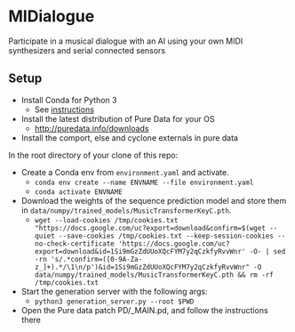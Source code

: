 # MIDialogue
Participate in a musical dialogue with an AI using your own MIDI synthesizers and serial connected sensors

## Setup
* Install Conda for Python 3
  * See [instructions](https://conda.io/projects/conda/en/latest/user-guide/install/index.html)
* Install the latest distribution of Pure Data for your OS
  * http://puredata.info/downloads
* Install the comport, else and cyclone externals in pure data

In the root directory of your clone of this repo:

* Create a Conda env from `environment.yaml` and activate.
  *  `conda env create --name ENVNAME --file environment.yaml`
  *  `conda activate ENVNAME`
* Download the weights of the sequence prediction model and store them in `data/numpy/trained_models/MusicTransformerKeyC.pth`.
  * `wget --load-cookies /tmp/cookies.txt "https://docs.google.com/uc?export=download&confirm=$(wget --quiet --save-cookies /tmp/cookies.txt --keep-session-cookies --no-check-certificate 'https://docs.google.com/uc?export=download&id=1Si9mGzZdUUoXQcFYM7y2qCzkfyRvvWnr' -O- | sed -rn 's/.*confirm=([0-9A-Za-z_]+).*/\1\n/p')&id=1Si9mGzZdUUoXQcFYM7y2qCzkfyRvvWnr" -O data/numpy/trained_models/MusicTransformerKeyC.pth && rm -rf /tmp/cookies.txt`
* Start the generation server with the following args:
  * `python3 generation_server.py --root $PWD`
* Open the Pure data patch PD/_MAIN.pd, and follow the instructions there
